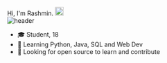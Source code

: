 Hi, I'm Rashmin. <img height="20" width="20" src="https://cdn.simpleicons.org/ubuntu/orange" /><br>
![header](https://capsule-render.vercel.app/api?type=rect&color=gradient&height=1)
- :mortar_board: Student, 18
- 🌱 Learning Python, Java, SQL and Web Dev
- 🤔 Looking for open source to learn and contribute
